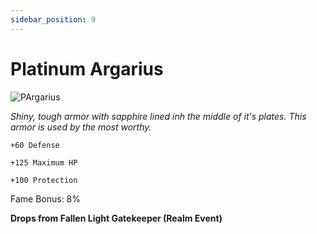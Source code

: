 ```yaml
---
sidebar_position: 9
---
```


# Platinum Argarius

![PArgarius](https://vwiki.valorserver.com/api/item/picture/platinum%20argarius)

<i>Shiny, tough armor with sapphire lined inh the middle of it's plates. This armor is used by the most worthy.</i>

    +60 Defense
    
    +125 Maximum HP
    
    +100 Protection
    
Fame Bonus: 8%

**Drops from Fallen Light Gatekeeper (Realm Event)**